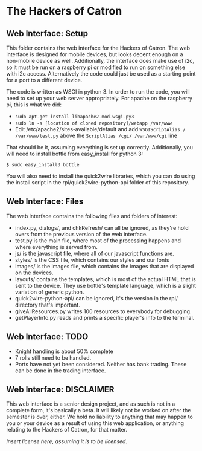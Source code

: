 The Hackers of Catron
=====================

Web Interface: Setup
--------------------
This folder contains the web interface for the Hackers of Catron. The web interface is designed for mobile devices, but looks decent enough on a non-mobile device as well. Additionally, the interface does make use of i2c, so it must be run on a raspberry pi or modified to run on something else with i2c access. Alternatively the code could just be used as a starting point for a port to a different device.

The code is written as WSGI in python 3. In order to run the code, you will need to set up your web server appropriately. For apache on the raspberry pi, this is what we did:

* `sudo apt-get install libapache2-mod-wsgi-py3`
* `sudo ln -s [location of cloned repository]/webapp /var/www`
* Edit /etc/apache2/sites-available/default and add `WSGIScriptAlias / /var/www/test.py` above the `ScriptAlias /cgi/ /var/www/cgi` line

That should be it, assuming everything is set up correctly. Additionally, you will need to install bottle from easy_install for python 3:
```
$ sudo easy_install3 bottle
```
You will also need to install the quick2wire libraries, which you can do using the install script in the rpi/quick2wire-python-api folder of this repository.

Web Interface: Files
--------------------
The web interface contains the following files and folders of interest:
* index.py, dialogs/, and chkRefresh/ can all be ignored, as they're hold overs from the previous version of the web interface.
* test.py is the main file, where most of the processing happens and where everything is served from.
* js/ is the javascript file, where all of our javascript functions are.
* styles/ is the CSS file, which contains our styles and our fonts
* images/ is the images file, which contains the images that are displayed on the devices.
* layouts/ contains the templates, which is most of the actual HTML that is sent to the device. They use bottle's template language, which is a slight variation of generic python.
* quick2wire-python-api/ can be ignored, it's the version in the rpi/ directory that's important.
* giveAllResources.py writes 100 resources to everybody for debugging.
* getPlayerInfo.py reads and prints a specific player's info to the terminal.

Web Interface: TODO
-------------------
* Knight handling is about 50% complete
* 7 rolls still need to be handled.
* Ports have not yet been considered. Neither has bank trading. These can be done in the trading interface.

Web Interface: DISCLAIMER
-------------------------
This web interface is a senior design project, and as such is not in a complete form, it's basically a beta. It will likely not be worked on after the semester is over, either. We hold no liability to anything that may happen to you or your device as a result of using this web application, or anything relating to the Hackers of Catron, for that matter.

*Insert license here, assuming it is to be licensed.*
